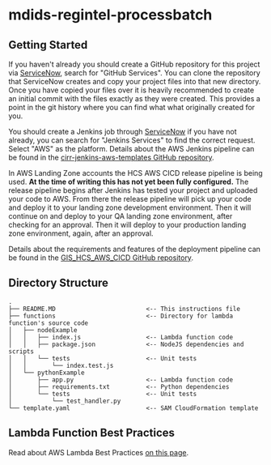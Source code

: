 # mdids-regintel-processbatch


## Getting Started

If you haven't already you should create a GitHub repository for this project via [ServiceNow](https://lilly.service-now.com), search for "GitHub Services". You can clone the repository that ServiceNow creates
and copy your project files into that new directory. Once you have copied your files over it is heavily recommended to create an initial commit with the files exactly as they were
created. This provides a point in the git history where you can find what what originally created for you.

You should create a Jenkins job through [ServiceNow](https://lilly.service-now.com) if you have not already, you can search for "Jenkins Services" to find the correct request.
Select "AWS" as the platform. Details about the AWS Jenkins pipeline can be found in the [cirr-jenkins-aws-templates GitHub repository](https://github.com/EliLillyCo/cirr-jenkins-aws-templates).

In AWS Landing Zone accounts the HCS AWS CICD release pipeline is being used. **At the time of writing this has not yet been fully configured.** The release pipeline begins after Jenkins has tested your project and uploaded
your code to AWS. From there the release pipeline will pick up your code and deploy it to your landing zone development environment. Then it will continue on and deploy to your QA landing zone environment, after checking for
an approval. Then it will deploy to your production landing zone environment, again, after an approval.

Details about the requirements and features of the deployment pipeline can be found in the [GIS_HCS_AWS_CICD GitHub repository](https://github.com/EliLillyCo/GIS_HCS_AWS_CICD/blob/master/docs/release-pipelines/README.md).


## Directory Structure

```
.
├── README.MD                         <-- This instructions file
├── functions                         <-- Directory for lambda function's source code
│   ├── nodeExample
│   │   ├── index.js                  <-- Lambda function code
│   │   ├── package.json              <-- NodeJS dependencies and scripts
│   │   └── tests                     <-- Unit tests
│   │       └── index.test.js
│   └── pythonExample
│       ├── app.py                    <-- Lambda function code
│       ├── requirements.txt          <-- Python dependencies
│       └── tests                     <-- Unit tests
│           └── test_handler.py
└── template.yaml                     <-- SAM CloudFormation template
```

## Lambda Function Best Practices

Read about AWS Lambda Best Practices [on this page](https://github.com/EliLillyCo/cirr-aws-landing-zone-api/blob/master/docs/lambda-function-best-practices.md).
